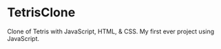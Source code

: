 # TetrisClone
Clone of Tetris with JavaScript, HTML, &amp; CSS. My first ever project using JavaScript.
